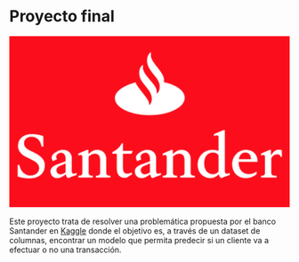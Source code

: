# Proyecto final

<dl>
    <center>
        <img src="./images/santander_logo.png" 
        alt="Banco Santander logo">   
    </center>
</dl>


Este proyecto trata de resolver una problemática propuesta por el banco Santander en [Kaggle](https://www.kaggle.com/c/santander-customer-transaction-prediction/overview/description) donde el objetivo es, a través de un dataset de columnas, encontrar un modelo que permita predecir si un cliente va a efectuar o no una transacción.